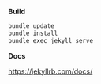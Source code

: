 **Build**
```bash
bundle update
bundle install
bundle exec jekyll serve
```

**Docs**

https://jekyllrb.com/docs/
